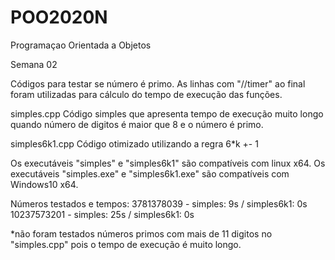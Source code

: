 # POO2020N
Programaçao Orientada a Objetos

Semana 02

Códigos para testar se número é primo.
As linhas com "//timer" ao final foram utilizadas para cálculo do tempo de execução das funções.

simples.cpp 
    Código simples que apresenta tempo de execução muito longo quando número de digitos é maior que 8 e o número é primo.

simples6k1.cpp
    Código otimizado utilizando a regra 6*k +- 1

Os executáveis "simples" e "simples6k1" são compatíveis com linux x64.
Os executáveis "simples.exe" e "simples6k1.exe" são compatíveis com Windows10 x64.


Números testados e tempos:
3781378039 - simples: 9s / simples6k1: 0s
10237573201 - simples: 25s / simples6k1: 0s

*não foram testados números primos com mais de 11 digitos no "simples.cpp" pois o tempo de execução é muito longo.




